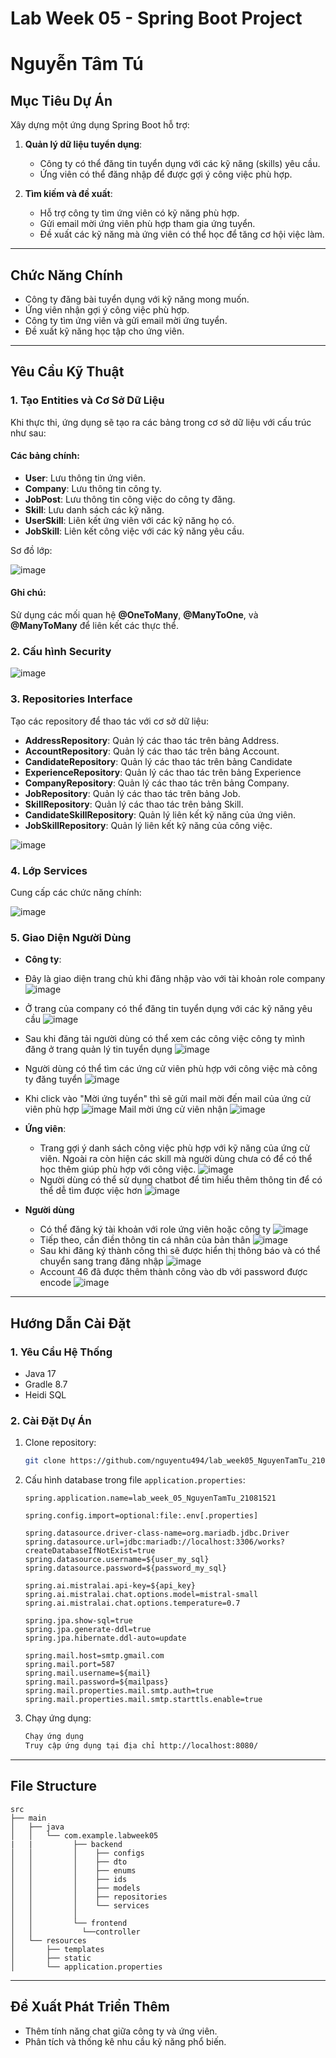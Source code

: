 # Lab Week 05 - Spring Boot Project

# Nguyễn Tâm Tú

## Mục Tiêu Dự Án
Xây dựng một ứng dụng Spring Boot hỗ trợ:

1. **Quản lý dữ liệu tuyển dụng**:
   - Công ty có thể đăng tin tuyển dụng với các kỹ năng (skills) yêu cầu.
   - Ứng viên có thể đăng nhập để được gợi ý công việc phù hợp.

2. **Tìm kiếm và đề xuất**:
   - Hỗ trợ công ty tìm ứng viên có kỹ năng phù hợp.
   - Gửi email mời ứng viên phù hợp tham gia ứng tuyển.
   - Đề xuất các kỹ năng mà ứng viên có thể học để tăng cơ hội việc làm.

---

## Chức Năng Chính
- Công ty đăng bài tuyển dụng với kỹ năng mong muốn.
- Ứng viên nhận gợi ý công việc phù hợp.
- Công ty tìm ứng viên và gửi email mời ứng tuyển.
- Đề xuất kỹ năng học tập cho ứng viên.

---

## Yêu Cầu Kỹ Thuật

### 1. **Tạo Entities và Cơ Sở Dữ Liệu**
Khi thực thi, ứng dụng sẽ tạo ra các bảng trong cơ sở dữ liệu với cấu trúc như sau:

#### Các bảng chính:
- **User**: Lưu thông tin ứng viên.
- **Company**: Lưu thông tin công ty.
- **JobPost**: Lưu thông tin công việc do công ty đăng.
- **Skill**: Lưu danh sách các kỹ năng.
- **UserSkill**: Liên kết ứng viên với các kỹ năng họ có.
- **JobSkill**: Liên kết công việc với các kỹ năng yêu cầu.

Sơ đồ lớp:


![image](https://github.com/user-attachments/assets/d67b5325-5577-4fea-8cea-1e1fc6fdc44b)


#### Ghi chú:
Sử dụng các mối quan hệ **@OneToMany**, **@ManyToOne**, và **@ManyToMany** để liên kết các thực thể.

### 2. **Cấu hình Security**

![image](https://github.com/user-attachments/assets/923eab7b-fe39-4fb7-aec1-3ef900d7d777)


### 3. **Repositories Interface**
Tạo các repository để thao tác với cơ sở dữ liệu:

- **AddressRepository**: Quản lý các thao tác trên bảng Address.
- **AccountRepository**: Quản lý các thao tác trên bảng Account.
- **CandidateRepository**: Quản lý các thao tác trên bảng Candidate
- **ExperienceRepository**: Quản lý các thao tác trên bảng Experience
- **CompanyRepository**: Quản lý các thao tác trên bảng Company.
- **JobRepository**: Quản lý các thao tác trên bảng Job.
- **SkillRepository**: Quản lý các thao tác trên bảng Skill.
- **CandidateSkillRepository**: Quản lý liên kết kỹ năng của ứng viên.
- **JobSkillRepository**: Quản lý liên kết kỹ năng của công việc.


![image](https://github.com/user-attachments/assets/f86bc5ac-4b15-4c53-b87e-5742ec7b7879)

### 4. **Lớp Services**
Cung cấp các chức năng chính:


![image](https://github.com/user-attachments/assets/0fbb1e62-930b-4444-a012-f04085507931)


### 5. **Giao Diện Người Dùng**
- **Công ty**:
- Đây là giao diện trang chủ khi đăng nhập vào với tài khoản role company
 ![image](https://github.com/user-attachments/assets/356c3187-b028-475a-a9b5-d31cf5d20fe8)

- Ở trang của company có thể đăng tin tuyển dụng với các kỹ năng yêu cầu
 ![image](https://github.com/user-attachments/assets/48344b5c-2257-4f55-a8d7-8748f8d837cc)

- Sau khi đăng tải người dùng có thể xem các công việc công ty mình đăng ở trang quản lý tin tuyển dụng
 ![image](https://github.com/user-attachments/assets/d7d6ed66-8777-47e6-a5b3-3c309d77aba2)

- Người dùng có thể tìm các ứng cử viên phù hợp với công việc mà công ty đăng tuyển
  ![image](https://github.com/user-attachments/assets/bee76fa9-61da-4084-8d38-e433c5059c11)

- Khi click vào "Mời ứng tuyển" thì sẽ gửi mail mời đến mail của ứng cử viên phù hợp
  ![image](https://github.com/user-attachments/assets/54f56428-e629-4b73-bca8-ceb7be409967)
   Mail mời ứng cử viên nhận
  ![image](https://github.com/user-attachments/assets/41847223-77eb-4626-9b13-b673e9c45784)



- **Ứng viên**:
  - Trang gợi ý danh sách công việc phù hợp với kỹ năng của ứng cử viên. Ngoài ra còn hiện các skill mà người dùng chưa có để có thể học thêm giúp phù hợp với công việc.
    ![image](https://github.com/user-attachments/assets/b4dc4b18-08ee-4968-bc36-3a26769e3dba)
  - Người dùng có thể sử dụng chatbot để tìm hiểu thêm thông tin để có thể dễ tìm được việc hơn
    ![image](https://github.com/user-attachments/assets/80df4774-6523-48c2-ad25-65e0e9cc027b)

- **Người dùng**
  - Có thể đăng ký tài khoản với role ứng viên hoặc công ty
    ![image](https://github.com/user-attachments/assets/15f30d5b-06c6-4c72-a7a8-3428cf0e63e4)
  - Tiếp theo, cần điền thông tin cá nhân của bản thân
    ![image](https://github.com/user-attachments/assets/c42ddf2e-685a-45d1-8f0b-5b2bf040b70b)
  - Sau khi đăng ký thành công thì sẽ được hiển thị thông báo và có thể chuyển sang trang đăng nhập
    ![image](https://github.com/user-attachments/assets/af635180-92e2-4768-9055-053b43816f13)
  - Account 46 đã được thêm thành công vào db với password được encode
    ![image](https://github.com/user-attachments/assets/7b485df1-d6f2-457e-9139-3d296b4688b8)

---

## Hướng Dẫn Cài Đặt

### 1. **Yêu Cầu Hệ Thống**
- Java 17
- Gradle 8.7
- Heidi SQL

### 2. **Cài Đặt Dự Án**
1. Clone repository:
   ```bash
   git clone https://github.com/nguyentu494/lab_week05_NguyenTamTu_21081521.git
   ```
2. Cấu hình database trong file `application.properties`:
   ```properties
   spring.application.name=lab_week_05_NguyenTamTu_21081521

   spring.config.import=optional:file:.env[.properties]

   spring.datasource.driver-class-name=org.mariadb.jdbc.Driver
   spring.datasource.url=jdbc:mariadb://localhost:3306/works?createDatabaseIfNotExist=true
   spring.datasource.username=${user_my_sql}
   spring.datasource.password=${password_my_sql}
   
   spring.ai.mistralai.api-key=${api_key}
   spring.ai.mistralai.chat.options.model=mistral-small
   spring.ai.mistralai.chat.options.temperature=0.7
   
   spring.jpa.show-sql=true
   spring.jpa.generate-ddl=true
   spring.jpa.hibernate.ddl-auto=update
   
   spring.mail.host=smtp.gmail.com
   spring.mail.port=587
   spring.mail.username=${mail}
   spring.mail.password=${mailpass}
   spring.mail.properties.mail.smtp.auth=true
   spring.mail.properties.mail.smtp.starttls.enable=true
   ```
3. Chạy ứng dụng:
   ```bash
   Chạy ứng dụng
   Truy cập ứng dụng tại địa chỉ http://localhost:8080/
   ```

---

## File Structure
```plaintext
src
├── main
│   ├── java
│   │   └── com.example.labweek05
|   |         ├── backend
│   │         │    ├── configs
│   │         │    ├── dto
│   │         │    ├── enums
│   │         │    ├── ids
│   │         │    ├── models
│   │         │    ├── repositories
│   │         │    └── services
│   │         │    
│   │         └── frontend
│   │           └──controller
│   └── resources
│       ├── templates
│       ├── static
│       └── application.properties
```

---

## Đề Xuất Phát Triển Thêm
- Thêm tính năng chat giữa công ty và ứng viên.
- Phân tích và thống kê nhu cầu kỹ năng phổ biến.
